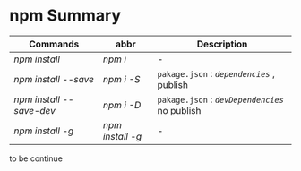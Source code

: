 # npm Summary

Commands | abbr | Description
--- | --- | --- |
   *npm install* | *npm i*  | -
   *npm install --save* | *npm i -S*  | `pakage.json` : *`dependencies`* , publish
   *npm install --save-dev* | *npm i -D*  | `pakage.json` : *`devDependencies`* no publish
   *npm install -g* | *npm install -g*  | -

to be continue

